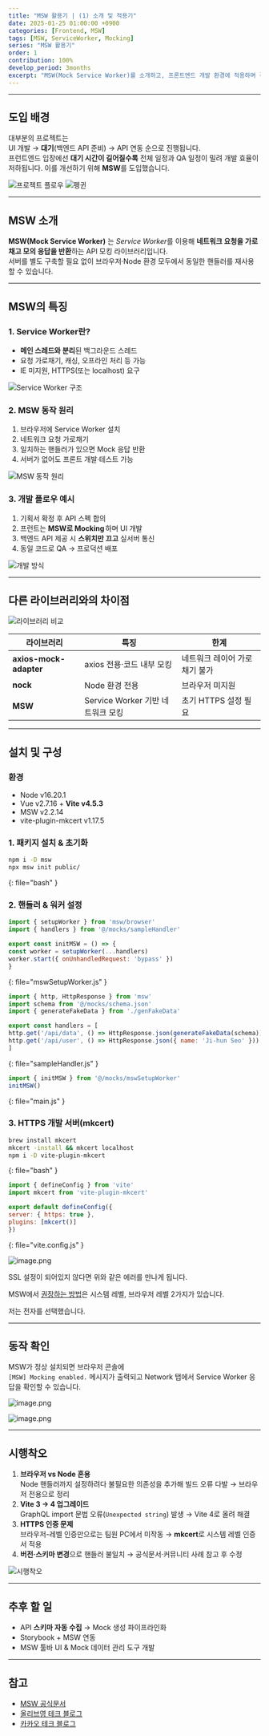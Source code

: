 ```yaml
---
title: "MSW 활용기 | (1) 소개 및 적용기"
date: 2025-01-25 01:00:00 +0900
categories: [Frontend, MSW]
tags: [MSW, ServiceWorker, Mocking]
series: "MSW 활용기"
order: 1
contribution: 100%
develop_period: 3months
excerpt: "MSW(Mock Service Worker)를 소개하고, 프론트엔드 개발 환경에 적용하며 겪은 시행착오를 공유합니다."
---
```




---

## 도입 배경
대부분의 프로젝트는  
UI 개발 → **대기**(백엔드 API 준비) → API 연동 순으로 진행됩니다.  
프런트엔드 입장에선 **대기 시간이 길어질수록** 전체 일정과 QA 일정이 밀려 개발 효율이 저하됩니다. 이를 개선하기 위해 **MSW**를 도입했습니다.

![프로젝트 플로우](https://oliveyoung.tech/static/c69cd71db4e07b3f58e97ee10ea7d97a/ac7a9/projectflow.png)
![펭귄](/assets/img/2025-01-25/2025-01-25-msw_1_1.png)

---

## MSW 소개
**MSW(Mock Service Worker)** 는 *Service Worker*를 이용해 **네트워크 요청을 가로채고 모의 응답을 반환**하는 API 모킹 라이브러리입니다.  
서버를 별도 구축할 필요 없이 브라우저·Node 환경 모두에서 동일한 핸들러를 재사용할 수 있습니다.

---

## MSW의 특징

### 1. Service Worker란?
- **메인 스레드와 분리**된 백그라운드 스레드  
- 요청 가로채기, 캐싱, 오프라인 처리 등 가능  
- IE 미지원, HTTPS(또는 localhost) 요구

![Service Worker 구조](/assets/img/2025-01-25/2025-01-25-msw_1_2.png)

### 2. MSW 동작 원리
1. 브라우저에 Service Worker 설치  
2. 네트워크 요청 가로채기  
3. 일치하는 핸들러가 있으면 Mock 응답 반환  
4. 서버가 없어도 프론트 개발·테스트 가능

![MSW 동작 원리](/assets/img/2025-01-25/2025-01-25-msw_1_3.png)

### 3. 개발 플로우 예시
1. 기획서 확정 후 API 스펙 합의  
2. 프런트는 **MSW로 Mocking** 하며 UI 개발  
3. 백엔드 API 제공 시 **스위치만 끄고** 실서버 통신  
4. 동일 코드로 QA → 프로덕션 배포

![개발 방식](/assets/img/2025-01-25/2025-01-25-msw_1_4.png)

---

## 다른 라이브러리와의 차이점
![라이브러리 비교](assets/img/2025-01-25/2025-01-25-msw_1_5.png)

| 라이브러리             | 특징                              | 한계                          |
| ---------------------- | --------------------------------- | ----------------------------- |
| **axios-mock-adapter** | axios 전용·코드 내부 모킹         | 네트워크 레이어 가로채기 불가 |
| **nock**               | Node 환경 전용                    | 브라우저 미지원               |
| **MSW**                | Service Worker 기반 네트워크 모킹 | 초기 HTTPS 설정 필요          |

---

## 설치 및 구성

### 환경
- Node v16.20.1  
- Vue v2.7.16 + **Vite v4.5.3**  
- MSW v2.2.14  
- vite-plugin-mkcert v1.17.5

### 1. 패키지 설치 & 초기화
```bash
npm i -D msw
npx msw init public/
```
{: file="bash" }

### 2. 핸들러 & 워커 설정
```javascript
import { setupWorker } from 'msw/browser'
import { handlers } from '@/mocks/sampleHandler'

export const initMSW = () => {
const worker = setupWorker(...handlers)
worker.start({ onUnhandledRequest: 'bypass' })
}
```
{: file="mswSetupWorker.js" }

```javascript
import { http, HttpResponse } from 'msw'
import schema from '@/mocks/schema.json'
import { generateFakeData } from './genFakeData'

export const handlers = [
http.get('/api/data', () => HttpResponse.json(generateFakeData(schema))),
http.get('/api/user', () => HttpResponse.json({ name: 'Ji-hun Seo' }))
]
```
{: file="sampleHandler.js" }

```javascript
import { initMSW } from '@/mocks/mswSetupWorker'
initMSW()
```
{: file="main.js" }

### 3. HTTPS 개발 서버(mkcert)
```bash
brew install mkcert
mkcert -install && mkcert localhost
npm i -D vite-plugin-mkcert
```
{: file="bash" }

```javascript
import { defineConfig } from 'vite'
import mkcert from 'vite-plugin-mkcert'

export default defineConfig({
server: { https: true },
plugins: [mkcert()]
})
```
{: file="vite.config.js" }

![image.png](/assets/img/2025-01-25/2025-01-25-msw_1_6.png)

SSL 설정이 되어있지 않다면 위와 같은 에러를 만나게 됩니다.

MSW에서 [권장하는 방법](https://mswjs.io/docs/recipes/using-local-https/)은 시스템 레벨, 브라우저 레벨 2가지가 있습니다.

저는 전자를 선택했습니다.

---

## 동작 확인
MSW가 정상 설치되면 브라우저 콘솔에  
`[MSW] Mocking enabled.` 메시지가 출력되고 Network 탭에서 Service Worker 응답을 확인할 수 있습니다.

![image.png](/assets/img/2025-01-25/2025-01-25-msw_1_7.png)

![image.png](/assets/img/2025-01-25/2025-01-25-msw_1_8.png)

---

## 시행착오

1. **브라우저 vs Node 혼용**  
   Node 핸들러까지 설정하려다 불필요한 의존성을 추가해 빌드 오류 다발 → 브라우저 전용으로 정리
2. **Vite 3 → 4 업그레이드**  
   GraphQL import 문법 오류(`Unexpected string`) 발생 → Vite 4로 올려 해결
3. **HTTPS 인증 문제**  
   브라우저-레벨 인증만으로는 팀원 PC에서 미작동 → **mkcert**로 시스템 레벨 인증서 적용
4. **버전·스키마 변경**으로 핸들러 불일치 → 공식문서·커뮤니티 사례 참고 후 수정

![시행착오](/assets/img/2025-01-25/2025-01-25-msw_1_9.png)

---

## 추후 할 일
- API **스키마 자동 수집** → Mock 생성 파이프라인화  
- Storybook + MSW 연동  
- MSW 툴바 UI & Mock 데이터 관리 도구 개발

---

## 참고
- [MSW 공식문서](https://mswjs.io/docs)
- [올리브영 테크 블로그](https://oliveyoung.tech/blog/2024-01-23/msw-frontend/)
- [카카오 테크 블로그](https://tech.kakao.com/2021/09/29/mocking-fe/)